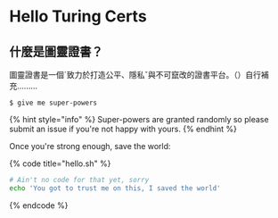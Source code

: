 # Hello Turing Certs

## 什麼是圖靈證書？

圖靈證書是一個ˊ致力於打造公平、隱私ˇ與不可竄改的證書平台。（）自行補充.........

```
$ give me super-powers
```

{% hint style="info" %}
 Super-powers are granted randomly so please submit an issue if you're not happy with yours.
{% endhint %}

Once you're strong enough, save the world:

{% code title="hello.sh" %}
```bash
# Ain't no code for that yet, sorry
echo 'You got to trust me on this, I saved the world'
```
{% endcode %}



